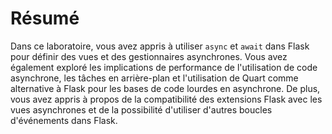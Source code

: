 # Résumé

Dans ce laboratoire, vous avez appris à utiliser `async` et `await` dans Flask pour définir des vues et des gestionnaires asynchrones. Vous avez également exploré les implications de performance de l'utilisation de code asynchrone, les tâches en arrière-plan et l'utilisation de Quart comme alternative à Flask pour les bases de code lourdes en asynchrone. De plus, vous avez appris à propos de la compatibilité des extensions Flask avec les vues asynchrones et de la possibilité d'utiliser d'autres boucles d'événements dans Flask.
